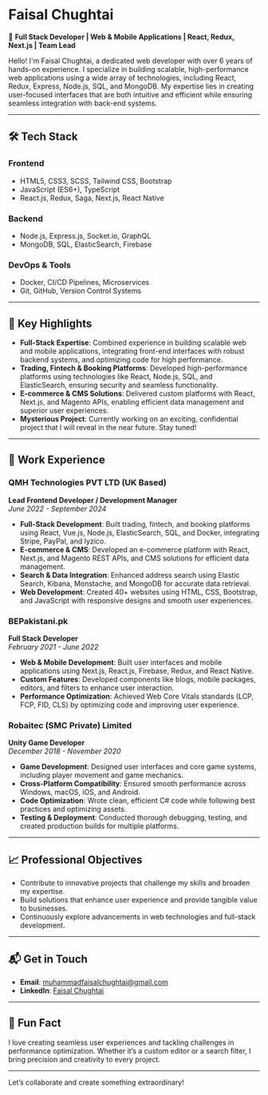 # Faisal Chughtai

🚀 **Full Stack Developer | Web & Mobile Applications | React, Redux, Next.js | Team Lead**

Hello! I'm Faisal Chughtai, a dedicated web developer with over 6 years of hands-on experience. I specialize in building scalable, high-performance web applications using a wide array of technologies, including React, Redux, Express, Node.js, SQL, and MongoDB. My expertise lies in creating user-focused interfaces that are both intuitive and efficient while ensuring seamless integration with back-end systems.

---

## 🛠️ **Tech Stack**

### **Frontend**
- HTML5, CSS3, SCSS, Tailwind CSS, Bootstrap
- JavaScript (ES6+), TypeScript
- React.js, Redux, Saga, Next.js, React Native

### **Backend**
- Node.js, Express.js, Socket.io, GraphQL
- MongoDB, SQL, ElasticSearch, Firebase

### **DevOps & Tools**
- Docker, CI/CD Pipelines, Microservices
- Git, GitHub, Version Control Systems

---

## 📌 **Key Highlights**

- **Full-Stack Expertise**: Combined experience in building scalable web and mobile applications, integrating front-end interfaces with robust backend systems, and optimizing code for high performance.
- **Trading, Fintech & Booking Platforms**: Developed high-performance platforms using technologies like React, Node.js, SQL, and ElasticSearch, ensuring security and seamless functionality.
- **E-commerce & CMS Solutions**: Delivered custom platforms with React, Next.js, and Magento APIs, enabling efficient data management and superior user experiences.
- **Mysterious Project**: Currently working on an exciting, confidential project that I will reveal in the near future. Stay tuned!

---

## 🌟 **Work Experience**

### **QMH Technologies PVT LTD (UK Based)**  
**Lead Frontend Developer / Development Manager**  
*June 2022 - September 2024*

- **Full-Stack Development**: Built trading, fintech, and booking platforms using React, Vue.js, Node.js, ElasticSearch, SQL, and Docker, integrating Stripe, PayPal, and Iyzico.
- **E-commerce & CMS**: Developed an e-commerce platform with React, Next.js, and Magento REST APIs, and CMS solutions for efficient data management.
- **Search & Data Integration**: Enhanced address search using Elastic Search, Kibana, Monstache, and MongoDB for accurate data retrieval.
- **Web Development**: Created 40+ websites using HTML, CSS, Bootstrap, and JavaScript with responsive designs and smooth user experiences.

### **BEPakistani.pk**  
**Full Stack Developer**  
*February 2021 - June 2022*

- **Web & Mobile Development**: Built user interfaces and mobile applications using Next.js, React.js, Firebase, Redux, and React Native.
- **Custom Features**: Developed components like blogs, mobile packages, editors, and filters to enhance user interaction.
- **Performance Optimization**: Achieved Web Core Vitals standards (LCP, FCP, FID, CLS) by optimizing code and improving user experience.

### **Robaitec (SMC Private) Limited**  
**Unity Game Developer**  
*December 2018 - November 2020*

- **Game Development**: Designed user interfaces and core game systems, including player movement and game mechanics.
- **Cross-Platform Compatibility**: Ensured smooth performance across Windows, macOS, iOS, and Android.
- **Code Optimization**: Wrote clean, efficient C# code while following best practices and optimizing assets.
- **Testing & Deployment**: Conducted thorough debugging, testing, and created production builds for multiple platforms.

---

## 📈 **Professional Objectives**

- Contribute to innovative projects that challenge my skills and broaden my expertise.
- Build solutions that enhance user experience and provide tangible value to businesses.
- Continuously explore advancements in web technologies and full-stack development.

---

## 📬 **Get in Touch**

- **Email**: [muhammadfaisalchughtai@gmail.com](mailto:muhammadfaisalchughtai@gmail.com)
- **LinkedIn**: [Faisal Chughtai](https://www.linkedin.com/in/faisal-chughtai-874480168/)

---

## 🧾 **Fun Fact**
I love creating seamless user experiences and tackling challenges in performance optimization. Whether it’s a custom editor or a search filter, I bring precision and creativity to every project.

---

Let’s collaborate and create something extraordinary!
